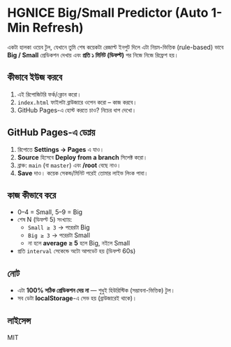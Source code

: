# HGNICE Big/Small Predictor (Auto 1-Min Refresh)

একটা হালকা ওয়েব টুল, যেখানে তুমি শেষ কয়েকটা রেজাল্ট ইনপুট দিলে এটা নিয়ম-ভিত্তিক (rule-based) ভাবে **Big / Small** প্রেডিকশন দেখায় এবং **প্রতি ১ মিনিট (ডিফল্ট)** পর নিজে নিজে রিফ্রেশ হয়।

## কীভাবে ইউজ করবে

1. এই রিপোজিটরি ফর্ক/ক্লোন করো।
2. `index.html` ফাইলটা ব্রাউজারে ওপেন করো – কাজ করবে।
3. GitHub Pages-এ হোস্ট করতে চাও? নিচের ধাপ দেখো।

## GitHub Pages-এ ডেপ্লয়

1. রিপোতে **Settings → Pages** এ যাও।
2. **Source** হিসেবে **Deploy from a branch** সিলেক্ট করো।
3. ব্রাঞ্চ: `main` (বা `master`) এবং **/root** বেছে নাও।
4. **Save** দাও। কয়েক সেকন্ড/মিনিট পরেই তোমার লাইভ লিংক পাবা।

## কাজ কীভাবে করে

- 0–4 = Small, 5–9 = Big
- শেষ N (ডিফল্ট 5) সংখ্যায়:
  - `Small ≥ 3` → পরেরটা Big
  - `Big ≥ 3` → পরেরটা Small
  - না হলে **average ≥ 5** হলে Big, নইলে Small
- প্রতি `interval` সেকেন্ডে অটো আপডেট হয় (ডিফল্ট 60s)

## নোট

- এটা **100% সঠিক প্রেডিকশন দেয় না** — শুধুই হিউরিস্টিক (সম্ভাবনা-ভিত্তিক) টুল।
- সব ডেটা **localStorage**-এ সেভ হয় (ব্রাউজারেই থাকে)।

## লাইসেন্স

MIT